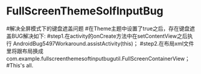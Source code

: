 # FullScreenThemeSolfInputBug
#解决全屏模式下的键盘遮盖问题
#在Theme主题中设置了<item name="android:windowFullscreen">true</item>之后，存在键盘遮盖BUG解决如下:
#step1.在activity的onCreate方法中在setContentView之后执行 AndroidBug5497Workaround.assistActivity(this)；
#step2.在布局xml文件里将跟布局换成com.example.fullscreenthemesoftinputbugutil.FullScreenContainerView；
#This's all.

